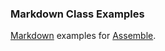 ### Markdown Class Examples

[Markdown](http://daringfireball.net/projects/markdown/) examples for [Assemble](http://github.com/assemble/assemble).